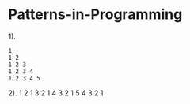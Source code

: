 # Patterns-in-Programming
 1). 

    1
    1 2
    1 2 3
    1 2 3 4
    1 2 3 4 5


2).
    1
    2 1
    3 2 1
    4 3 2 1
    5 4 3 2 1
